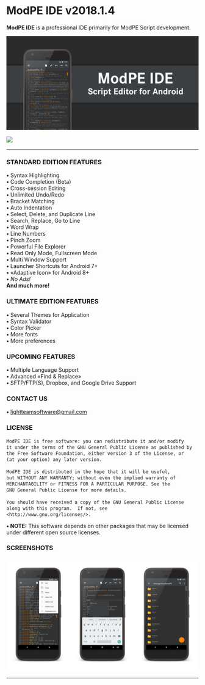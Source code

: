 # ModPE IDE v2018.1.4

<b>ModPE IDE</b> is a professional IDE primarily for ModPE Script development.

![Image](art/recommends.png)

<a href="https://play.google.com/store/apps/details?id=com.KillerBLS.modpeide">
<img src="https://play.google.com/intl/en_us/badges/images/generic/en_badge_web_generic.png" width = 225/>
</a>

----------

### STANDARD EDITION FEATURES
<b>•</b> Syntax Highlighting  
<b>•</b> Code Completion (Beta)  
<b>•</b> Cross-session Editing  
<b>•</b> Unlimited Undo/Redo  
<b>•</b> Bracket Matching  
<b>•</b> Auto Indentation  
<b>•</b> Select, Delete, and Duplicate Line  
<b>•</b> Search, Replace, Go to Line  
<b>•</b> Word Wrap  
<b>•</b> Line Numbers  
<b>•</b> Pinch Zoom  
<b>•</b> Powerful File Explorer  
<b>•</b> Read Only Mode, Fullscreen Mode  
<b>•</b> Multi Window Support  
<b>•</b> Launcher Shortcuts for Android 7+  
<b>•</b> «Adaptive Icon» for Android 8+  
<b>•</b> <i>No Ads!</i>  
<b>And much more!</b>  

### ULTIMATE EDITION FEATURES
<b>•</b> Several Themes for Application  
<b>•</b> Syntax Validator  
<b>•</b> Color Picker  
<b>•</b> More fonts  
<b>•</b> More preferences  

### UPCOMING FEATURES
<b>•</b> Multiple Language Support  
<b>•</b> Advanced «Find & Replace»  
<b>•</b> SFTP/FTP(S), Dropbox, and Google Drive Support  

### CONTACT US
<b>•</b> <u>lightteamsoftware@gmail.com</u>

### LICENSE
```
ModPE IDE is free software: you can redistribute it and/or modify
it under the terms of the GNU General Public License as published by
the Free Software Foundation, either version 3 of the License, or
(at your option) any later version.

ModPE IDE is distributed in the hope that it will be useful,
but WITHOUT ANY WARRANTY; without even the implied warranty of
MERCHANTABILITY or FITNESS FOR A PARTICULAR PURPOSE. See the
GNU General Public License for more details.
 
You should have received a copy of the GNU General Public License
along with this program.  If not, see
<http://www.gnu.org/licenses/>.
```
<b>• NOTE:</b> This software depends on other packages that may be licensed under different open source licenses.

### SCREENSHOTS

![Image](art/screenshots_github.png)

----------
